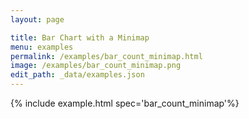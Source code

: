 ```yaml
---
layout: page

title: Bar Chart with a Minimap
menu: examples
permalink: /examples/bar_count_minimap.html
image: /examples/bar_count_minimap.png
edit_path: _data/examples.json
---
```




{% include example.html spec='bar_count_minimap'%}

